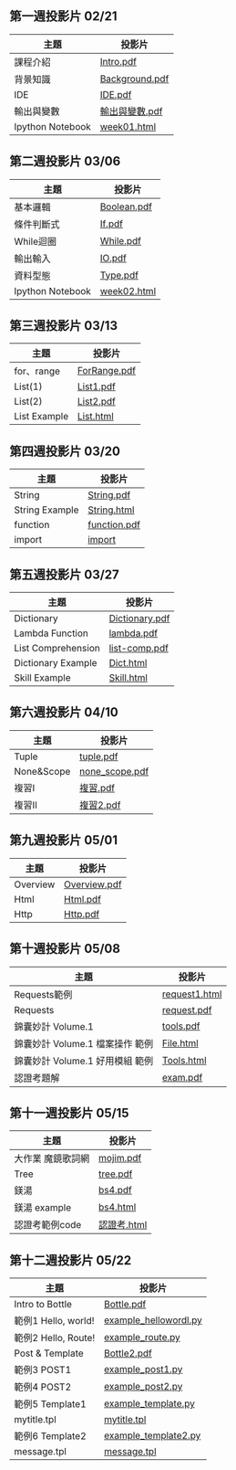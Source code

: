 ## 第一週投影片 02/21

| 主題 | 投影片 |
| ---- |  ----  |
| 課程介紹 | [Intro.pdf](https://drive.google.com/file/d/0B6wbwXKOYgvhR2pMZGdZcEI0cU0) |
| 背景知識 | [Background.pdf](https://drive.google.com/file/d/0B6wbwXKOYgvhbWVGRzJNNEhMWUk) |
| IDE | [IDE.pdf](https://drive.google.com/file/d/0B5P2VH3szaKEQmxhajFuMkhQZFk) |
| 輸出與變數 | [輸出與變數.pdf](https://drive.google.com/file/d/0B5P2VH3szaKEUUtnMV9ySUQ4NVU/view?usp=sharing) |
| Ipython Notebook | [week01.html](./slides/week01/Week1.html) |

## 第二週投影片 03/06

| 主題 | 投影片 |
| ---- |  ----  |
| 基本邏輯 | [Boolean.pdf](https://drive.google.com/file/d/0B2iNVzqlGaGIZlNkNUd2NFAwUGc/view?usp=sharing) |
| 條件判斷式 | [If.pdf](https://drive.google.com/open?id=0B2iNVzqlGaGISU5XR2hqaEpOQUU) |
| While迴圈 | [While.pdf](https://drive.google.com/open?id=0B2iNVzqlGaGIbEJiUnd6aFdWeUU) |
| 輸出輸入 | [IO.pdf](https://drive.google.com/open?id=0B11wpONoNJX2TXFzZTNVR2NweEk) |
| 資料型態 | [Type.pdf](https://drive.google.com/open?id=0B11wpONoNJX2b1JFc1hWZUhCa2s) |
| Ipython Notebook | [week02.html](./slides/week02/Week2.html) |


## 第三週投影片 03/13

| 主題 | 投影片 |
| ---- |  ----  |
| for、range | [ForRange.pdf](https://drive.google.com/open?id=0B2iNVzqlGaGIekNSeld0M1R3Y2c) |
| List(1) | [List1.pdf](https://drive.google.com/open?id=0B5P2VH3szaKEbTViMlBUOEt4ZHM) |
| List(2) | [List2.pdf](https://drive.google.com/open?id=0B5P2VH3szaKEbWpmRVFHVk90OVE) |
| List Example | [List.html](./slides/week03/List.html) |

## 第四週投影片 03/20

| 主題 | 投影片 |
| ---- | ------ |
| String | [String.pdf](https://drive.google.com/open?id=0B5P2VH3szaKESFBfOFJ3bVJ6UkE) |
| String Example | [String.html](./slides/week03/String.html) |
| function  | [function.pdf](./slides/week04/function.pdf) | 
| import    | [import](./slides/week04/import/) |

## 第五週投影片 03/27

| 主題 | 投影片 |
| ---- | ------ |
| Dictionary | [Dictionary.pdf](https://drive.google.com/open?id=0B6wbwXKOYgvhNVNhcm5tRk9xcTA) |
| Lambda Function  | [lambda.pdf](https://drive.google.com/open?id=0B6wbwXKOYgvhWmhRMmpaLTFfU0E) | 
| List Comprehension    | [list-comp.pdf](https://drive.google.com/open?id=0B11wpONoNJX2U01fck5oTWxndm8) |
| Dictionary Example | [Dict.html](./slides/week05/dict.html) |
| Skill Example | [Skill.html](./slides/week05/Skill.html) |

## 第六週投影片 04/10
| 主題 | 投影片 |
| ---- | ------ |
| Tuple | [tuple.pdf](https://drive.google.com/open?id=0B11wpONoNJX2dmNTU0pDd3F1QzA) |
| None&Scope | [none_scope.pdf](https://drive.google.com/open?id=0B11wpONoNJX2dk10UTNTdVpYM3M)
| 複習I | [複習.pdf](https://drive.google.com/open?id=0B5P2VH3szaKEV3ctSzVoUlAyRUE)
| 複習II | [複習2.pdf](https://drive.google.com/open?id=0B5P2VH3szaKEbGNiejkxVS1XYkk)

## 第九週投影片 05/01
| 主題 | 投影片 |
| ---- | ------ |
| Overview | [Overview.pdf](https://drive.google.com/open?id=0B5P2VH3szaKEMkpVUHBpaXNGS3M) |
| Html | [Html.pdf](https://drive.google.com/open?id=0B11wpONoNJX2RklsWVNQcWNjcHM) |
| Http | [Http.pdf](https://drive.google.com/open?id=0B11wpONoNJX2RjFBVG1zNzByTG8) |

## 第十週投影片 05/08
| 主題 | 投影片 |
| ---- | ------ |
| Requests範例 | [request1.html](./slides/week10/request1.html) |
| Requests | [request.pdf](https://drive.google.com/open?id=0B5P2VH3szaKERzJaUk0zTGNpaHc)
| 錦囊妙計 Volume.1 | [tools.pdf](https://drive.google.com/open?id=0B5P2VH3szaKENkZfamhiY0ppODQ) |
| 錦囊妙計 Volume.1 檔案操作 範例 | [File.html](./slides/week10/File.html) |
| 錦囊妙計 Volume.1 好用模組 範例 | [Tools.html](./slides/week10/Tools.html) |
| 認證考題解 | [exam.pdf](https://drive.google.com/file/d/0B11wpONoNJX2QVNMTWMzU180Y0k/view?usp=sharing) |


## 第十一週投影片 05/15
| 主題 | 投影片 |
| ---- | ------ |
| 大作業 魔鏡歌詞網 | [mojim.pdf](https://drive.google.com/open?id=0B6wbwXKOYgvhc21BR1VYVWZpd2s) |
| Tree | [tree.pdf](https://drive.google.com/file/d/0B11wpONoNJX2ZzI3ZDZQUHpfTTQ/view?usp=sharing) |
| 鎂湯 | [bs4.pdf](https://drive.google.com/file/d/0B11wpONoNJX2MW1LVVBXb2hvYWs/view?usp=sharing) |
| 鎂湯 example | [bs4.html](./slides/week11/bs4.html) |
| 認證考範例code | [認證考.html](./slides/week11/認證考.html) |

## 第十二週投影片 05/22
| 主題 | 投影片 |
| ---- | ------ |
| Intro to Bottle | [Bottle.pdf](https://drive.google.com/open?id=0B5P2VH3szaKEYjFPODhTMnItRFk) |
| 範例1 Hello, world! | [example_hellowordl.py](./slides/week12/example_helloworld.py) |
| 範例2 Hello, Route! | [example_route.py](./slides/week12/example_route.py) |
| Post & Template| [Bottle2.pdf](https://drive.google.com/open?id=0B5P2VH3szaKEZFdvb25VM1JfV0k) |
| 範例3 POST1 | [example_post1.py](./slides/week12/example_post1.py) |
| 範例4 POST2 | [example_post2.py](./slides/week12/example_post2.py) |
| 範例5 Template1 | [example_template.py](./slides/week12/example_template.py) |
| mytitle.tpl | [mytitle.tpl](./slides/week12/mytitle.tpl)
| 範例6 Template2 | [example_template2.py](./slides/week12/example_template2.py) |
| message.tpl | [message.tpl](./slides/week12/message.tpl) |